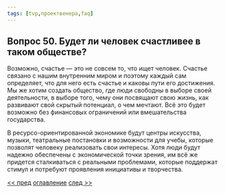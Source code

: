 ```yaml
---
tags: [tvp,проектвенера,faq]
---
```

## Вопрос 50. Будет ли человек счастливее в таком обществе?

Возможно, счастье — это не совсем то, что ищет человек. Счастье связано с нашим внутренним миром и поэтому каждый сам определяет, что для него есть счастье и каковы пути его достижения. Мы же хотим создать общество, где люди свободны в выборе своей деятельности, в выборе того, чему они посвящают свою жизнь, как развивают свой скрытый потенциал, о чем мечтают. Всё это будет возможно без финансовых ограничений или вмешательства государства.

В ресурсо-ориентированной экономике будут центры искусства, музыки, театральные постановки и возможности для учебы, которые позволят человеку реализовать свои интересы. Хотя люди будут надежно обеспечены с экономической точки зрения, им всё же придется сталкиваться с реальными проблемами, которые поддержат стимул и потребуют проявления инициативы и творчества.

[<< пред](Вопрос%2049.%20Какова%20роль%20семьи%20в%20новом%20обществе.md) [оглавление](FAQ%20%D0%BF%D0%BE%20%D0%BF%D1%80%D0%BE%D0%B5%D0%BA%D1%82%D1%83%20%C2%AB%D0%92%D0%B5%D0%BD%D0%B5%D1%80%D0%B0%C2%BB.md) [след >>](Вопрос%2051.%20Какие%20специалисты%20потребуются%20новому%20обществу.md)